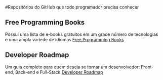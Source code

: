 #Repositórios do GitHub que todo programador precisa conhecer 

## Free Programming Books
Possui uma lista de e-books gratuitos em um grade número de tecnologias e uma ampla variede de idiomas 
[Free Programming Books](github.com/EbookFoundation/free-programming-books)


## Developer Roadmap
Um guia completo para quem deseja se tornar um desenvolvedor: Front-end, Back-end e Full-Stack
[Developer Roadmap](github.com/kamranahmedse/developer-roadmap)
